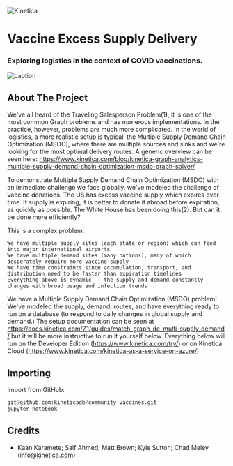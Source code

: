 
![Kinetica](https://2wz2rk1b7g6s3mm3mk3dj0lh-wpengine.netdna-ssl.com/wp-content/uploads/2018/08/kinetica_logo.svg)
# Vaccine Excess Supply Delivery
###   Exploring logistics in the context of COVID vaccinations.
![caption](images/routes.png)


## About The Project
We've all heard of the Traveling Salesperson Problem(1), it is one of the most common Graph problems and has numerous implementations. In the practice, however, problems are much more complicated. In the world of logistics, a more realistic setup is typicall the Multiple Supply Demand Chain Optimization (MSDO), where there are multiple sources and sinks and we're looking for the most optimal delivery routes. A generic overview can be seen here: https://www.kinetica.com/blog/kinetica-graph-analytics-multiple-supply-demand-chain-optimization-msdo-graph-solver/

To demonstrate Multiple Supply Demand Chain Optimization (MSDO) with an immediate challenge we face globally, we've modeled the challenge of vaccine donations. The US has excess vaccine supply which expires over time. If supply is expiring, it is better to donate it abroad before expiration, as quickly as possible. The White House has been doing this(2). But can it be done more efficiently?

This is a complex problem:

    We have multiple supply sites (each state or region) which can feed into major international airports
    We have multiple demand sites (many nations), many of which desperately require more vaccine supply
    We have time constraints since accumulation, transport, and distribution need to be faster than expiration timelines
    Everything above is dynamic -- the supply and demand constantly changes with broad usage and infection trends

We have a Multiple Supply Demand Chain Optimization (MSDO) problem! We've modeled the supply, demand, routes, and have everything ready to run on a database (to respond to daily changes in global supply and demand.) The setup documentation can be seen at https://docs.kinetica.com/7.1/guides/match_graph_dc_multi_supply_demand/ but it will be more instructive to run it yourself below. Everything below will run on the Developer Edition (https://www.kinetica.com/try/) or on Kinetica Cloud (https://www.kinetica.com/kinetica-as-a-service-on-azure/)



## Importing

Import from GitHub:
```py
git@github.com:kineticadb/community-vaccines.git
jupyter notebook
```

## Credits
- Kaan Karamete; Saif Ahmed; Matt Brown; Kyle Sutton; Chad Meley (info@kinetica.com)

